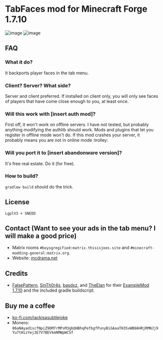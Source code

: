 # TabFaces mod for Minecraft Forge 1.7.10

![image](https://user-images.githubusercontent.com/19153947/185711682-2a7b05fb-9ee4-43bd-99ce-97da12f37a10.png)
![image](https://user-images.githubusercontent.com/19153947/185711658-365ad234-8264-4ac5-af0c-93f1658ae176.png)


## FAQ
### What it do?
It backports player faces in the tab menu.

### Client? Server? What side?
Server and client preferred. If installed on client only, you will only see faces of players that have come close enough to you, at least once.

### Will this work with [insert auth mod]?
First off, it won't work on offline servers. I have not tested, but probably anything modifying the authlib should work. Mods and plugins that let you register in offline mode won't do.
If this mod crashes your server, it probably means you are not in online mode :trolley:

### Will you port it to [insert abandonware version]?
It's free real estate. Do it (for free).

### How to build?
`gradlew build` should do the trick.

## License
`LgplV3 + SNEED`

## Contact (Want to see your ads in the tab menu? I will make a good price)
* Matrix rooms `#boysgregified:matrix.thisisjoes.site` and `#minecraft-modding-general:matrix.org`.
* Website: [mcdrama.net](https://www.mcdrama.net/)

## Credits
* [FalsePattern](https://github.com/FalsePattern), [SinTh0r4s](https://github.com/SinTh0r4s), [basdxz](https://github.com/basdxz), and [TheElan](https://github.com/TheElan) for their [ExampleMod 1.7.10](https://github.com/FalsePattern/ExampleMod1.7.10) and the included gradle buildscript.

## Buy me a coffee
* [ko-fi.com/jackisasubtlejoke](https://ko-fi.com/jackisasubtlejoke)
* Monero: `86aNAyad1scfNpiZ9DM7rMPsM3gbQHBhqPefbgfPunyBiGAaaTH3SvWB66HRjRMNJj9Yu7tHizYej3E7V7BEVkmNMWpWC5f`